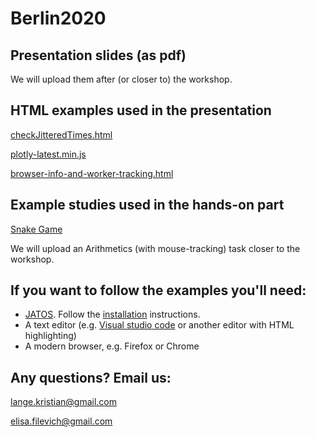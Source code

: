 # Berlin2020

## Presentation slides (as pdf)

We will upload them after (or closer to) the workshop. 


## HTML examples used in the presentation

[checkJitteredTimes.html](assets/checkJitteredTimes.html)

[plotly-latest.min.js](assets/plotly-latest.min.js)

[browser-info-and-worker-tracking.html](assets/browser-info-and-worker-tracking.html)


## Example studies used in the hands-on part

[Snake Game](https://github.com/JATOS/JATOS_examples/raw/master/examples/snake_game.zip)

We will upload an Arithmetics (with mouse-tracking) task closer to the workshop.  

## If you want to follow the examples you'll need:

* [JATOS](http://www.jatos.org/). Follow the [installation](http://www.jatos.org/Installation.html) instructions.
* A text editor (e.g. [Visual studio code](https://code.visualstudio.com/) or another editor with HTML highlighting)
* A modern browser, e.g. Firefox or Chrome

## Any questions? Email us:

lange.kristian@gmail.com

elisa.filevich@gmail.com
